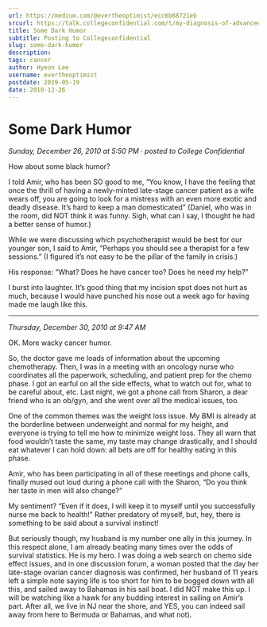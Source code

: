 ```yaml
---
url: https://medium.com/@evertheoptimist/ecc6b88721eb
srcurl: https://talk.collegeconfidential.com/t/my-diagnosis-of-advanced-cancer-how-to-help-my-kids/1013554/202
title: Some Dark Humor
subtitle: Posting to Collegeconfidential
slug: some-dark-humor
description: 
tags: cancer
author: Hyeon Lee
username: evertheoptimist
postdate: 2019-05-19
date: 2010-12-26
---
```


# Some Dark Humor

*Sunday, December 26, 2010 at 5:50 PM*
&middot;
*posted to College Confidential*

How about some black humor?

I told Amir, who has been SO good to me, “You know, I have the feeling that once the thrill of having a newly-minted late-stage cancer patient as a wife wears off, you are going to look for a mistress with an even more exotic and deadly disease. It’s hard to keep a man domesticated” (Daniel, who was in the room, did NOT think it was funny. Sigh, what can I say, I thought he had a better sense of humor.)

While we were discussing which psychotherapist would be best for our younger son, I said to Amir, “Perhaps you should see a therapist for a few sessions.” (I figured it’s not easy to be the pillar of the family in crisis.)

His response: “What? Does he have cancer too? Does he need my help?”

I burst into laughter. It’s good thing that my incision spot does not hurt as much, because I would have punched his nose out a week ago for having made me laugh like this.

---

*Thursday, December 30, 2010 at 9:47 AM*

OK. More wacky cancer humor.

So, the doctor gave me loads of information about the upcoming chemotherapy. Then, I was in a meeting with an oncology nurse who coordinates all the paperwork, scheduling, and patient prep for the chemo phase. I got an earful on all the side effects, what to watch out for, what to be careful about, etc. Last night, we got a phone call from Sharon, a dear friend who is an ob/gyn, and she went over all the medical issues, too.

One of the common themes was the weight loss issue. My BMI is already at the borderline between underweight and normal for my height, and everyone is trying to tell me how to minimize weight loss. They all warn that food wouldn’t taste the same, my taste may change drastically, and I should eat whatever I can hold down: all bets are off for healthy eating in this phase.

Amir, who has been participating in all of these meetings and phone calls, finally mused out loud during a phone call with the Sharon, “Do you think her taste in men will also change?”

My sentiment? “Even if it does, I will keep it to myself until you successfully nurse me back to health!” Rather predatory of myself, but, hey, there is something to be said about a survival instinct!

But seriously though, my husband is my number one ally in this journey. In this respect alone, I am already beating many times over the odds of survival statistics. He is my hero. I was doing a web search on chemo side effect issues, and in one discussion forum, a woman posted that the day her late-stage ovarian cancer diagnosis was confirmed, her husband of 11 years left a simple note saying life is too short for him to be bogged down with all this, and sailed away to Bahamas in his sail boat. I did NOT make this up. I will be watching like a hawk for any budding interest in sailing on Amir’s part. After all, we live in NJ near the shore, and YES, you can indeed sail away from here to Bermuda or Bahamas, and what not).
